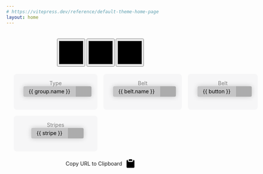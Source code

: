 ```yaml
---
# https://vitepress.dev/reference/default-theme-home-page
layout: home
---
```


<main> <!-- markdownlint-disable-line MD041 -->
  <SVGBelt :belt-props="belt" />
  <div>
     <input
        v-if="colorCount > 0"
        class="colorSwatch"
        type="color"
        v-model="color1"
      />
     <input
        v-if="colorCount > 1"
        class="colorSwatch"
        type="color"
        v-model="color2"
     />
     <input
        v-if="colorCount > 2"
        class="colorSwatch"
        type="color"
        v-model="color3"
     />
  </div>
  <div class="controls">
    <div class="control">
       <label for="beltGroup">Type</label>
       <select
          id="beltGroup"
          v-model="selectedBeltGroup"
          style="margin-left: 10px;"
          @change="beltGroupChanged(selectedBeltGroup)"
       >
          <option
             v-for="group in beltGroups"
             :value="group.value"
          >
             {{ group.name }}
          </option>
       </select>
    </div>
    <div
       v-if="selectedBeltGroup === 0"
       class="control"
    >
       <label for="beltTypeIBJJF">Belt</label>
       <select
          id="beltTypeIBJJF"
          v-model="beltTypeIBJJF"
          style="margin-left: 10px;"
          @change="pickBeltIBJJF(beltTypeIBJJF)"
       >
          <option
             v-for="(belt, index) in ibjjfSystem.belts"
             :key="index"
             :value="belt.name"
          >
             {{ belt.name }}
          </option>
       </select>
    </div>
    <div
       v-else-if="selectedBeltGroup === 1"
       class="control"
    >
       <label for="beltTypeCustom">Belt</label>
       <select
          id="beltTypeCustom"
          v-model="beltTypeCustom"
          style="margin-left: 10px;"
          @change="pickBeltCustom(beltTypeCustom)"
       >
          <option
             v-for="(button, index) in beltTypes"
             :value="button"
          >
             {{ button }}
          </option>
       </select>
    </div>
    <div class="control">
       <label for="stripeCount">Stripes</label>
       <select
          id="stripeCount"
          v-model="stripesSelected"
          style="margin-left: 10px;"
          @change="updateStripeCount(stripesSelected)"
       >
          <option
             v-for="(stripe, index) in stripesAvailable"
             :value="stripe"
          >
             {{ stripe }}
          </option>
       </select>
    </div>
  </div>
  <div @click="copyURLToClipboard" class="copyURL">
    <span >Copy URL to Clipboard</span>
       <svg xmlns="http://www.w3.org/2000/svg" class="svgIcon"
  viewBox="0 0 52 52" enable-background="new 0 0 52 52" xml:space="preserve">
<g>
 <path d="M17.4,11.6h17.3c0.9,0,1.6-0.7,1.6-1.6V6.8c0-2.6-2.1-4.8-4.7-4.8h-11c-2.6,0-4.7,2.2-4.7,4.8V10
  C15.8,10.9,16.5,11.6,17.4,11.6z"/>
 <path d="M43.3,6h-1.6c-0.5,0-0.8,0.3-0.8,0.8V10c0,3.5-2.8,6.4-6.3,6.4H17.4c-3.5,0-6.3-2.9-6.3-6.4V6.8
  c0-0.5-0.3-0.8-0.8-0.8H8.7C6.1,6,4,8.2,4,10.8v34.4C4,47.8,6.1,50,8.7,50h34.6c2.6,0,4.7-2.2,4.7-4.8V10.8C48,8.2,45.9,6,43.3,6z"
  />
</g>
</svg>
  </div>
</main>

<script setup>
import {
  SVGBelt,
  getPredefinedBelt,
  beltTypes,
  getRandomBelt,
  ibjjfJSON,
  BeltSystem
} from 'vue-svg-belt'
import { ref, watch } from 'vue'

const ibjjfSystem = new BeltSystem(ibjjfJSON);

const beltGroups = [
  { name: "IBJJF", value: 0 },
  { name: "Custom", value: 1 },
  { name: "Random", value: 2}
];
const color1 = ref('#FF0000');
const color2 = ref('#FFFFFF');
const color3 = ref('#0000FF');
const beltTypeCustom = ref('Striped');
const beltTypeIBJJF = ref('White');
const belt = ref(undefined);
const colorCount = ref(0);
const selectedBeltGroup = ref(0);
const stripesSelected = ref(0);
const stripesAvailable = ref([]);

const updateBeltCustom = () => {
  belt.value = getPredefinedBelt(
    "Belt Name",
    beltTypeCustom.value,
    color1.value,
    color2.value,
    color3.value,
    "#000000",
    true,
    "#000000",
    "#000000",
    false,
    "",
    "",
    "#FFFFFF",
    stripesSelected.value,
    "Right",
    "My Title",
    "My Description",
    "",
    ""
  );
};

watch (color1, () => {
  updateBeltCustom();
});

watch (color2, () => {
  updateBeltCustom();
});

watch (color3, () => {
  updateBeltCustom();
});

const pickBeltIBJJF = (beltName) => {
  setStripeSelect();
  const newBelt = ibjjfSystem.getBeltPropsByName(beltName, stripesSelected.value);
  belt.value = newBelt;
  colorCount.value = 0;
}

const pickBeltCustom = (newBeltType) => {
  setColorCount(newBeltType);
  beltTypeCustom.value = newBeltType;
  updateBeltCustom();
}

const setColorCount = (beltType) => {
  switch (beltType) {
    case "Solid":
      colorCount.value = 1;
      break;
    case "Coral":
    case "Split":
    case "Checkered":
      colorCount.value = 2;
      break;
    case "Striped":
      colorCount.value = 3;
      break;
    case "Crazy":
      colorCount.value = 0;
      break;
  }
};

const updateStripeCount = (stripeCount) => {
  beltGroupChanged(selectedBeltGroup.value);
};

const beltGroupChanged = (groupValue) => {
  setStripeSelect();
  if (groupValue === 0) { // IBJJF Belts
     pickBeltIBJJF(beltTypeIBJJF.value);
  } else if (groupValue === 1) { // Custom Belts
     pickBeltCustom(beltTypeCustom.value);
     updateBeltCustom();
  } else if (groupValue ===  2) { // Random Belts
     colorCount.value = 0;
     belt.value = getRandomBelt(
        true,
        false,
        stripesSelected.value,
        "Right",
        "transition: all 1.0s ease-in-out;",
        ["Solid", "Striped", "Coral", "Split", "Checkered", "Crazy"],
        "2000"
     );
  };
};

const setStripeSelect = () => {
    debugger
  switch (selectedBeltGroup.value) {
    case 0: // IBJJF
      const myBelt = ibjjfSystem.getBeltByName(beltTypeIBJJF.value);
      const ary = [];
      for (let i = myBelt.minStripes; i <= myBelt.maxStripes; i++) {
        ary.push(i);
      }
      stripesAvailable.value = ary;
      break;
    case 1: // Custom
    case 2: // Random
      stripesAvailable.value = [0, 1, 2, 3 ,4, 5, 6, 7, 8, 9, 10];
      break;
  }
  if (stripesSelected.value >
      stripesAvailable.value[stripesAvailable.value.length - 1]) {
     (stripesSelected.value = stripesAvailable.value[0]);
  } else if (stripesSelected.value < stripesAvailable.value[0]) {
     stripesSelected.value = stripesAvailable.value[0];
  }
};

const copyURLToClipboard = () => {
  if (typeof window !== "undefined") {
    let url =  window.location.origin + window.location.pathname;
    const parm =  `{"type": 0, "belt": "${beltTypeIBJJF.value}", "stripes": ${stripesSelected.value}}`;
    url = `${url}?belt=${encodeURIComponent(parm)}`;
    copyToClipboard(url);
  }
};

const copyToClipboard = async (text) => {
  if (navigator) {
    try {
      await navigator.clipboard.writeText(text);
      console.log("Text copied to clipboard:", text);
    } catch (err) {
      console.error("Failed to copy text: ", err);
    }
  }
};

const params = new Proxy(new URLSearchParams(window.location.search), {
  get: (searchParams, prop) => searchParams.get(prop),
});
// Get the value of "some_key" in eg "https://example.com/?some_key=some_value"
let value = params.belt; // "some_value"

if (value) {
   const obj = JSON.parse(value);
   beltTypeIBJJF.value = obj.belt;
   stripesSelected.value = obj.stripes;
}

pickBeltIBJJF(beltTypeIBJJF.value);

</script>

<style scoped>
main {
  padding: 20px;
  text-align: center;
}

 .copyURL {
  padding-top: 20px;
  display: flex;
  justify-content: center;
  align-items: center;
  cursor: pointer;
 }

.svgIcon {
  width: 25px;
  height: 25px;
  fill: #000000;
  padding-left: 10px;
}

.dark .svgIcon {
  fill: #FFFFFF;
}

.control {
  background-color: #F6F6F7;
  color: white;
  padding: 1rem;
  height: 4rem;
  border-radius: 0.5rem;
}

.dark .control {
  background-color: #434245;
}

.controls {
  max-width: 1200px;
  margin: 0 auto;
  display: grid;
  grid-gap: 1rem;
  padding-top: 20px;
}

/*Screen larger than 600px? 2 column*/
@media (min-width: 600px) {
  .controls { grid-template-columns: repeat(2, 1fr); }
}

/*Screen larger than 900px? 3 columns*/
@media (min-width: 900px) {
  .controls { grid-template-columns: repeat(3, 1fr); }
}

label {
  color: gray;
}

.dark label {
  color: #FFFFFF;
}

select {
  /*Reset*/
  -webkit-appearance: none;
     -moz-appearance: none;
          appearance: none;
  border: 0;
  outline: 0;
  font: inherit;
  /*Personalize*/
  height: 2em;
  padding: 0 4em 0 1em;
  background: url(/caret-black.svg) no-repeat right 0.8em center/1.4em,
     linear-gradient(to left,
     rgba(0, 0, 0, 0.3) 3em,
     rgba(0, 0, 0, 0.2) 3em);
  color: black;
  border-radius: 0.25em;
  box-shadow: 0 0 1em 0 rgba(0, 0, 0, 0.2);
  cursor: pointer;
  /*<option> colors*/
  /*Remove focus outline*/
  /*Remove IE arrow*/
}

.dark select {
  background: url(/caret-white.svg) no-repeat right 0.8em center/1.4em,
     linear-gradient(to left, rgba(255, 255, 255, 0.3) 3em,
     rgba(255, 255, 255, 0.2) 3em);
  color: white;
}

select option {
  color: inherit;
  background-color: #320a28;
}

select:focus {
  outline: none;
}

select::-ms-expand {
  display: none;
}

.colorSwatch {
  width: 75px;
  height: 75px;
  cursor: pointer;
}
</style>
